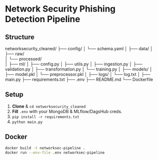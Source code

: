# Network Security Phishing Detection Pipeline

## Structure
networksecurity_cleaned/
├── config/
│   └── schema.yaml
│
├── data/
│   ├── raw/          
│   └── processed/    
│
├── ml/
│   ├── config.py
│   ├── utils.py
│   ├── ingestion.py
│   ├── validation.py
│   ├── transformation.py
│   └── training.py
│
├── models/
│   ├── model.pkl
│   └── preprocessor.pkl
│
├── logs/
│   └── log.txt
│
├── main.py
├── requirements.txt
├── .env
├── README.md
└── Dockerfile



## Setup

1. **Clone** & `cd networksecurity_cleaned`
2. **Fill** `.env` with your MongoDB & MLflow/DagsHub creds.
3. `pip install -r requirements.txt`
4. `python main.py`

## Docker

```bash
docker build -t networksec-pipeline .
docker run --env-file .env networksec-pipeline
